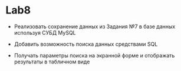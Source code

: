# Lab8

- Реализовать сохранение данных из Задания №7 в базе данных используя СУБД MySQL

- Добавить возможность поиска данных средствами SQL

- Получать параметры поиска  на экранной форме и отображать результаты в табличном виде
